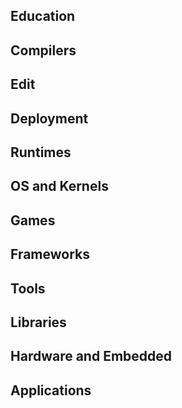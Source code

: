 ## Education


## Compilers


## Edit


## Deployment


## Runtimes


## OS and Kernels


## Games


## Frameworks


## Tools


## Libraries


## Hardware and Embedded


## Applications


